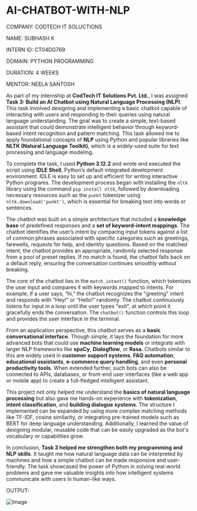 # AI-CHATBOT-WITH-NLP

COMPANY: CODTECH IT SOLUCTIONS

NAME: SUBHASH K

INTERN ID: CT04DG769

DOMAIN: PYTHON PROGRAMMING

DURATION: 4 WEEKS

MENTOR: NEELA SANTOSH

As part of my internship at **CodTech IT Solutions Pvt. Ltd.**, I was assigned **Task 3: Build an AI Chatbot using Natural Language Processing (NLP)**. This task involved designing and implementing a basic chatbot capable of interacting with users and responding to their queries using natural language understanding. The goal was to create a simple, text-based assistant that could demonstrate intelligent behavior through keyword-based intent recognition and pattern matching. This task allowed me to apply foundational concepts of **NLP** using Python and popular libraries like **NLTK (Natural Language Toolkit)**, which is a widely-used suite for text processing and language modeling.

To complete the task, I used **Python 3.12.2** and wrote and executed the script using **IDLE Shell**, Python’s default integrated development environment. IDLE is easy to set up and efficient for writing interactive Python programs. The development process began with installing the `nltk` library using the command `pip install nltk`, followed by downloading necessary resources such as the `punkt` tokenizer using `nltk.download('punkt')`, which is essential for breaking text into words or sentences.

The chatbot was built on a simple architecture that included a **knowledge base** of predefined responses and a **set of keyword-intent mappings**. The chatbot identifies the user’s intent by comparing input tokens against a list of common phrases associated with specific categories such as greetings, farewells, requests for help, and identity questions. Based on the matched intent, the chatbot provides an appropriate, randomly selected response from a pool of preset replies. If no match is found, the chatbot falls back on a default reply, ensuring the conversation continues smoothly without breaking.

The core of the chatbot lies in the `match_intent()` function, which tokenizes the user input and compares it with keywords mapped to intents. For example, if a user says, “hi,” the chatbot recognizes the "greeting" intent and responds with “Hey!” or “Hello!” randomly. The chatbot continuously listens for input in a loop until the user types "exit", at which point it gracefully ends the conversation. The `chatbot()` function controls this loop and provides the user interface in the terminal.

From an application perspective, this chatbot serves as a **basic conversational interface**. Though simple, it lays the foundation for more advanced bots that could use **machine learning models** or integrate with larger NLP frameworks like **spaCy**, **Dialogflow**, or **Rasa**. Chatbots similar to this are widely used in **customer support systems**, **FAQ automation**, **educational assistants**, **e-commerce query handling**, and even **personal productivity tools**. When extended further, such bots can also be connected to APIs, databases, or front-end user interfaces (like a web app or mobile app) to create a full-fledged intelligent assistant.

This project not only helped me understand the **basics of natural language processing** but also gave me hands-on experience with **tokenization**, **intent classification**, and **building dialogue systems**. The structure I implemented can be expanded by using more complex matching methods like TF-IDF, cosine similarity, or integrating pre-trained models such as BERT for deep language understanding. Additionally, I learned the value of designing modular, reusable code that can be easily upgraded as the bot's vocabulary or capabilities grow.

In conclusion, **Task 3 helped me strengthen both my programming and NLP skills**. It taught me how natural language data can be interpreted by machines and how a simple chatbot can be made responsive and user-friendly. The task showcased the power of Python in solving real-world problems and gave me valuable insights into how intelligent systems communicate with users in human-like ways.

OUTPUT:

![Image](https://github.com/user-attachments/assets/fba79b5e-980a-4382-905f-13e8a80faa43)
